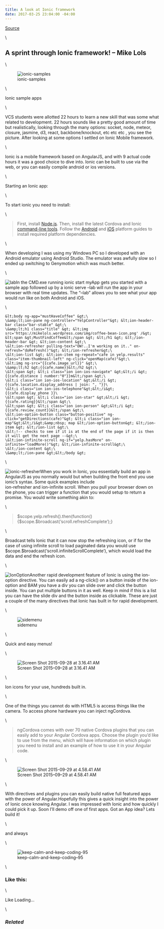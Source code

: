 ```yaml
---
title: A look at Ionic framework
date: 2017-03-25 23:04:00 -04:00
---
```


<article><div id="preblock"><div id="previewdiv"><p><a href="[https://mikelols.wordpress.com/2015/09/29/a-sprint-through-ionic-framework/](https://mikelols.wordpress.com/2015/09/29/a-sprint-through-ionic-framework/)" title="Permalink to A sprint through Ionic framework! – Mike Lols">Source</a></p>\
<h1 id="asprintthroughionicframework–mikelols">A sprint through Ionic framework! – Mike Lols</h1>\
<figure><img src="[https://mikelols.files.wordpress.com/2015/09/ionic-samples.png?w=300&h=118](https://mikelols.files.wordpress.com/2015/09/ionic-samples.png?w=300&h=118)" alt="ionic-samples" id="1" /><figcaption>ionic-samples</figcaption></figure>\
<p>Ionic sample apps</p>\
<p>VCS students were allotted 22 hours to learn a new skill that was some what related to development. 22 hours sounds like a pretty good amount of time but realistically, looking through the many options: socket, node, meteor, closure, jasmine, d3, react, backbone/knockout, etc etc etc , you see the picture. After looking at some options I settled on Ionic Mobile framework.</p>\
<p>Ionic is a mobile framework based on AngularJS, and with 9 actual code hours it was a good choice to dive into. Ionic can be built to use via the web, or you can easily compile android or ios versions.</p>\
<p>Starting an Ionic app:</p>\
<p>To start ionic you need to install:</p>\
<blockquote><p>First, install <a href="[http://nodejs.org/](http://nodejs.org/)">Node.js</a>. Then, install the latest Cordova and Ionic <a href="[https://npmjs.org/package/ionic](https://npmjs.org/package/ionic)">command-line tools</a>. Follow the <a href="[http://cordova.apache.org/docs/en/3.3.0/guide_platforms_android_index.md.html#Android%20Platform%20Guide](http://cordova.apache.org/docs/en/3.3.0/guide_platforms_android_index.md.html#Android%20Platform%20Guide)">Android</a> and <a href="[http://cordova.apache.org/docs/en/3.3.0/guide_platforms_ios_index.md.html#iOS%20Platform%20Guide](http://cordova.apache.org/docs/en/3.3.0/guide_platforms_ios_index.md.html#iOS%20Platform%20Guide)">iOS</a> platform guides to install required platform dependencies.</p></blockquote>\
<p>When developing I was using my Windows PC so I developed with an Android emulator using Android Studio. The emulator was awfully slow so I ended up switching to Genymotion which was much better.</p>\
<p><img src="[https://mikelols.files.wordpress.com/2015/09/lab.png?w=300&h=252](https://mikelols.files.wordpress.com/2015/09/lab.png?w=300&h=252)" alt="lab" id="6" />In the CMD.exe running ionic start myApp gets you started with a sample app followed up by a ionic serve –lab will run the app in your browser with real time updates. The “–lab” allows you to see what your app would run like on both Android and iOS.</p>\
<pre><code>&amp;lt;body ng-app=&quot;mustHaveCoffee&quot; &amp;gt;\
\&amp;amp;lt;ion-pane ng-controller=&quot;YelpController&quot;&amp;gt; &amp;lt;ion-header-bar class=&quot;bar-stable&quot; &amp;gt;\
\&amp;amp;lt;h1 class=&quot;title&quot; &amp;gt; &amp;lt;img src='https://mikelols.wordpress.com/img/coffee-bean-icon.png' /&amp;gt; &amp;lt;span &amp;gt;MustFindCoffee&amp;lt;/span &amp;gt; &amp;lt;/h1 &amp;gt; &amp;lt;/ion-header-bar &amp;gt; &amp;lt;ion-content &amp;gt;\
\&amp;lt;ion-refresher pulling-text=&quot;OW!..I'm working on it..&quot; on-refresh=&quot;doRefresh()&quot;&amp;gt; &amp;lt;/ion-refresher&amp;gt;\
\&amp;lt;ion-list &amp;gt; &amp;lt;ion-item ng-repeat=&quot;cafe in yelp.results&quot; class=&quot;item-thumbnail-left&quot; ng-click=&quot;openMap(cafe)&quot;&amp;gt;\
\&amp;lt;img ng-src=&quot;{{cafe.image_url}}&quot; &amp;gt;\
\&amp;amp;lt;h2 &amp;gt;{{cafe.name}}&amp;lt;/h2 &amp;gt;\
\&amp;lt;span &amp;gt; &amp;lt;i class=&quot;ion ion-ios-navigate&quot; &amp;gt;&amp;lt;/i &amp;gt; {{cafe.distance | number:&quot;0&quot;}}m&amp;lt;/span &amp;gt;\
\&amp;lt;i class=&quot;ion ion-ios-location&quot; &amp;gt;&amp;lt;/i &amp;gt; {{cafe.location.display_address | join: &quot;, &quot;}}\
\&amp;lt;i class=&quot;ion ion-ios-telephone&quot;&amp;gt;&amp;lt;/i&amp;gt; {{cafe.display_phone }}\
\&amp;lt;span &amp;gt; &amp;lt;i class=&quot;ion ion-star&quot; &amp;gt;&amp;lt;/i &amp;gt; {{cafe.rating}}&amp;lt;/span &amp;gt;\
\&amp;lt;span &amp;gt; &amp;lt;i class=&quot;ion ion-person&quot; &amp;gt;&amp;lt;/i &amp;gt; {{cafe.review_count}}&amp;lt;/span &amp;gt;\
\&amp;lt;ion-option-button class=&quot;button-positive&quot; ng-click=&quot;getDirections(cafe)&quot;&amp;gt; &amp;lt;i class=&quot;ion ion-map&quot;&amp;gt;&amp;lt;/i&amp;gt;&amp;amp;nbsp; map &amp;lt;/ion-option-button&amp;gt; &amp;lt;/ion-item &amp;gt; &amp;lt;/ion-list &amp;gt;\
\&amp;lt;!-- checks to see if it is at the end of the page if it is then it will get the next page --&amp;gt;\
\&amp;lt;ion-infinite-scroll ng-if=&quot;yelp.hasMore&quot; on-infinite=&quot;loadMore()&quot;&amp;gt; &amp;lt;/ion-infinite-scroll&amp;gt;\
\&amp;lt;/ion-content &amp;gt;\
\&amp;amp;lt;/ion-pane &amp;gt;&amp;lt;/body &amp;gt;</code></pre>\
<p><img src="[https://mikelols.files.wordpress.com/2015/09/ionic-refresher.png?w=134&h=300](https://mikelols.files.wordpress.com/2015/09/ionic-refresher.png?w=134&h=300)" alt="ionic-refresher" id="7" />When you work in Ionic, you essentially build an app in AngularJS as you normally would but when building the front end you use ionic’s syntax. Some quick examples include<br/>ion-refresher and ion-infinite scroll. When you pull your browser down on the phone, you can trigger a function that you would setup to return a promise. You would write something akin to:</p>\
<blockquote><p>$scope.yelp.refresh().then(function(){$scope.$broadcast(‘scroll.refreshComplete’);}</p></blockquote>\
<p>Broadcast tells Ionic that it can now stop the refreshing icon, or if for the case of using infinite scroll to load paginated data you would use $scope.$broadcast(‘scroll.infiniteScrollComplete’), which would load the data and end the refresh icon.</p>\
<p><img src="[https://mikelols.files.wordpress.com/2015/09/ionoption.jpg?w=196&h=300](https://mikelols.files.wordpress.com/2015/09/ionoption.jpg?w=196&h=300)" alt="IonOption" id="8" />Another rapid development feature of Ionic is using the ion-option directive. You can easily ad a ng-click() on a button inside of the ion-option and BAM you have a div you can slide over and click the button inside. You can put multiple buttons in it as well. Keep in mind if this is a list you can have the slide div and the button inside as clickable. These are just a couple of the many directives that Ionic has built in for rapid development.</p>\
<figure><img src="[https://mikelols.files.wordpress.com/2015/09/sidemenu.gif?w=217&h=300](https://mikelols.files.wordpress.com/2015/09/sidemenu.gif?w=217&h=300)" alt="sidemenu" id="9" /><figcaption>sidemenu</figcaption></figure>\
<p>Quick and easy menus!</p>\
<figure><img src="[https://mikelols.files.wordpress.com/2015/09/screen-shot-2015-09-28-at-3-16-41-am.png?w=300&h=247](https://mikelols.files.wordpress.com/2015/09/screen-shot-2015-09-28-at-3-16-41-am.png?w=300&h=247)" alt="Screen Shot 2015-09-28 at 3.16.41 AM" id="10" /><figcaption>Screen Shot 2015–09–28 at 3.16.41 AM</figcaption></figure>\
<p>Ion icons for your use, hundreds built in.</p>\
<p>One of the things you cannot do with HTML5 is access things like the camera. To access phone hardware you can inject ngCordova.</p>\
<blockquote><p>ngCordova comes with over 70 native Cordova plugins that you can easily add to your Angular Cordova apps. Choose the plugin you’d like to use from the menu, which will have information on which plugin you need to install and an example of how to use it in your Angular code.</p></blockquote>\
<figure><img src="[https://mikelols.files.wordpress.com/2015/09/screen-shot-2015-09-29-at-4-58-41-am.png?w=300&h=236](https://mikelols.files.wordpress.com/2015/09/screen-shot-2015-09-29-at-4-58-41-am.png?w=300&h=236)" alt="Screen Shot 2015-09-29 at 4.58.41 AM" id="11" /><figcaption>Screen Shot 2015–09–29 at 4.58.41 AM</figcaption></figure>\
<p>With directives and plugins you can easily build native full featured apps with the power of Angular.Hopefully this gives a quick insight into the power of Ionic once knowing Angular. I was impressed with Ionic and how quickly I could pick it up. Soon I’ll demo off one of first apps. Got an App idea? Lets build it!</p>\
<p>and always</p>\
<figure><img src="[https://mikelols.files.wordpress.com/2014/10/keep-calm-and-keep-coding-95.png?w=300&h=270](https://mikelols.files.wordpress.com/2014/10/keep-calm-and-keep-coding-95.png?w=300&h=270)" alt="keep-calm-and-keep-coding-95" id="12" /><figcaption>keep-calm-and-keep-coding–95</figcaption></figure>\
<h3 id="likethis:">Like this:</h3>\
<p>Like Loading…</p>\
<h3 id="related"><em>Related</em></h3></div></div></article><footer>